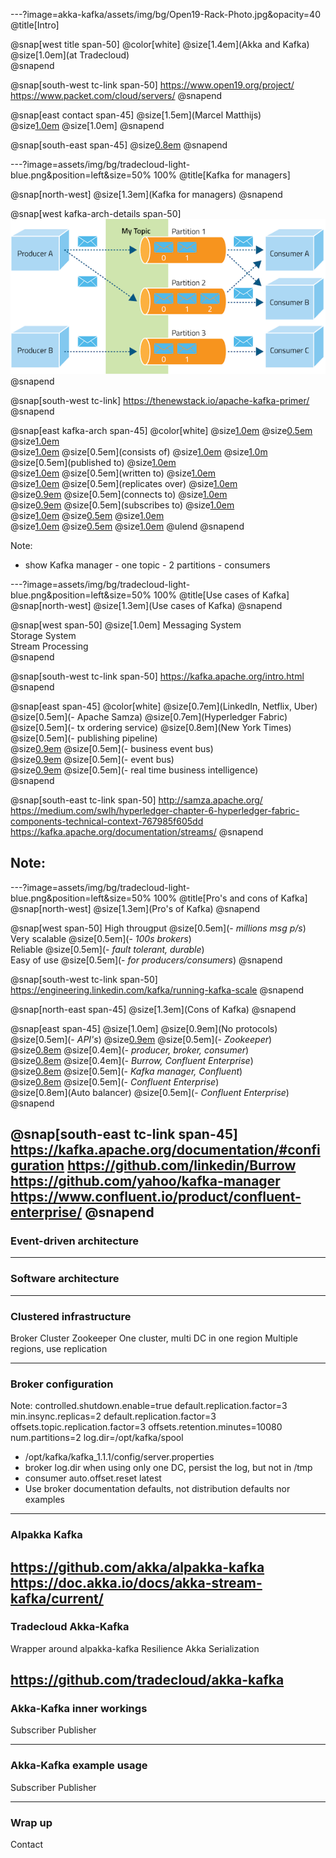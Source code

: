 ---?image=akka-kafka/assets/img/bg/Open19-Rack-Photo.jpg&opacity=40
@title[Intro]

@snap[west title span-50]
@color[white]
@size[1.4em](Akka and Kafka)   
@size[1.0em](at Tradecloud)   
@snapend

@snap[south-west tc-link span-50]
https://www.open19.org/project/  
https://www.packet.com/cloud/servers/
@snapend

@snap[east contact span-45]
@size[1.5em](Marcel Matthijs)  
@size[1.0em](marcel@tradecloud.nl)
@size[1.0em]
@snapend

@snap[south-east span-45]
@size[0.8em](https://www.tradecloud1.com)
@snapend

---?image=assets/img/bg/tradecloud-light-blue.png&position=left&size=50% 100%
@title[Kafka for managers]

@snap[north-west]
@size[1.3em](Kafka for managers)
@snapend

@snap[west kafka-arch-details span-50]
![](akka-kafka/assets/img/kafka-architecture.png)
@snapend

@snap[south-west tc-link]
https://thenewstack.io/apache-kafka-primer/
@snapend

@snap[east kafka-arch span-45]
@color[white]
@size[1.0em](producer) @size[0.5em](publishes) @size[1.0em](message)  
@size[1.0em](message) @size[0.5em](consists of) @size[1.0em](bytes) 
@size[1.0m](message) @size[0.5em](published to) @size[1.0em](topic)  
@size[1.0em](message) @size[0.5em](written to) @size[1.0em](partition)  
@size[1.0em](partition) @size[0.5em](replicates over) @size[1.0em](cluster)  
@size[0.9em](consumer) @size[0.5em](connects to) @size[1.0em](partition)  
@size[0.9em](consumer) @size[0.5em](subscribes to) @size[1.0em](topic)  
@size[1.0em](consumer) @size[0.5em](maintains) @size[1.0em](offset)  
@size[1.0em](consumer) @size[0.5em](has) @size[1.0em](lag)
@ulend
@snapend

Note:
- show Kafka manager - one topic - 2 partitions - consumers

---?image=assets/img/bg/tradecloud-light-blue.png&position=left&size=50% 100%
@title[Use cases of Kafka]
@snap[north-west]
@size[1.3em](Use cases of Kafka)
@snapend

@snap[west span-50]
@size[1.0em]
Messaging System  
Storage System  
Stream Processing  
@snapend

@snap[south-west tc-link span-50]
https://kafka.apache.org/intro.html
@snapend

@snap[east span-45]
@color[white]
@size[0.7em](LinkedIn, Netflix, Uber) @size[0.5em](- Apache Samza)
@size[0.7em](Hyperledger Fabric)  @size[0.5em](- tx ordering service) 
@size[0.8em](New York Times) @size[0.5em](- publishing pipeline)  
@size[0.9em](Rabobank) @size[0.5em](- business event bus)  
@size[0.9em](Tradecloud) @size[0.5em](- event bus)  
@size[0.9em](Zalando) @size[0.5em](- real time business intelligence)  
@snapend

@snap[south-east tc-link span-50]
http://samza.apache.org/  
https://medium.com/swlh/hyperledger-chapter-6-hyperledger-fabric-components-technical-context-767985f605dd  
https://kafka.apache.org/documentation/streams/
@snapend

Note:
- 
---?image=assets/img/bg/tradecloud-light-blue.png&position=left&size=50% 100%
@title[Pro's and cons of Kafka]
@snap[north-west]
@size[1.3em](Pro's of Kafka)
@snapend

@snap[west span-50]
High througput @size[0.5em](- *millions msg p/s*)  
Very scalable @size[0.5em](- *100s brokers*)  
Reliable @size[0.5em](- *fault tolerant, durable*)  
Easy of use @size[0.5em](- *for producers/consumers*)
@snapend

@snap[south-west tc-link span-50]
https://engineering.linkedin.com/kafka/running-kafka-scale
@snapend

@snap[north-east span-45]
@size[1.3em](Cons of Kafka)
@snapend

@snap[east span-45]
@size[1.0em]
@size[0.9em](No protocols) @size[0.5em](- *API's*)
@size[0.9em](Deployment) @size[0.5em](- *Zookeeper*)  
@size[0.8em](Configuration) @size[0.4em](- *producer, broker, consumer*)  
@size[0.8em](Monitoring) @size[0.4em](- *Burrow, Confluent Enterprise*)  
@size[0.8em](Management) @size[0.5em](- *Kafka manager, Confluent*)  
@size[0.8em](Multi-dc) @size[0.5em](- *Confluent Enterprise*)   
@size[0.8em](Auto balancer) @size[0.5em](- *Confluent Enterprise*)  
@snapend

@snap[south-east tc-link span-45]
https://kafka.apache.org/documentation/#configuration
https://github.com/linkedin/Burrow  
https://github.com/yahoo/kafka-manager 
https://www.confluent.io/product/confluent-enterprise/
@snapend
---
### Event-driven architecture

---
### Software architecture

---
### Clustered infrastructure

Broker
Cluster
Zookeeper
One cluster, multi DC in one region
Multiple regions, use replication

---
### Broker configuration


Note:
controlled.shutdown.enable=true
default.replication.factor=3
min.insync.replicas=2
default.replication.factor=3
offsets.topic.replication.factor=3
offsets.retention.minutes=10080
num.partitions=2
log.dir=/opt/kafka/spool
- /opt/kafka/kafka_1.1.1/config/server.properties
- broker log.dir when using only one DC, persist the log, but not in /tmp
- consumer auto.offset.reset latest
- Use broker documentation defaults, not distribution defaults nor examples

---
### Alpakka Kafka 

https://github.com/akka/alpakka-kafka
https://doc.akka.io/docs/akka-stream-kafka/current/
---
### Tradecloud Akka-Kafka

Wrapper around alpakka-kafka
Resilience
Akka Serialization

https://github.com/tradecloud/akka-kafka
---
### Akka-Kafka inner workings

Subscriber
Publisher

---
### Akka-Kafka example usage

Subscriber
Publisher

---
### Wrap up

Contact


